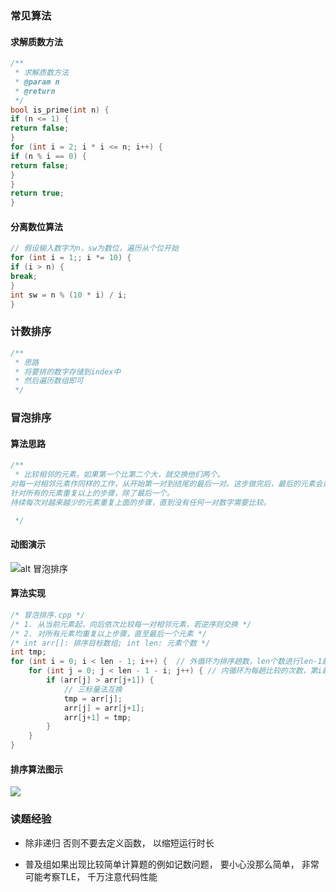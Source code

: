 ### 常见算法

#### 求解质数方法

```c++
/**
 * 求解质数方法
 * @param n
 * @return
 */
bool is_prime(int n) {
if (n <= 1) {
return false;
}
for (int i = 2; i * i <= n; i++) {
if (n % i == 0) {
return false;
}
}
return true;
}
```

#### 分离数位算法

```c++
// 假设输入数字为n，sw为数位，遍历从个位开始
for (int i = 1;; i *= 10) {
if (i > n) {
break;
}
int sw = n % (10 * i) / i;
}
```

### 计数排序

```c++
/**
 * 思路
 * 将要排的数字存储到index中
 * 然后遍历数组即可
 */
```

### 冒泡排序

#### 算法思路

```c++
/**
 * 比较相邻的元素。如果第一个比第二个大，就交换他们两个。
对每一对相邻元素作同样的工作，从开始第一对到结尾的最后一对。这步做完后，最后的元素会是最大的数。
针对所有的元素重复以上的步骤，除了最后一个。
持续每次对越来越少的元素重复上面的步骤，直到没有任何一对数字需要比较。

 */


```

#### 动图演示

![alt 冒泡排序](https://www.runoob.com/wp-content/uploads/2019/03/bubbleSort.gif)

#### 算法实现

```c++
/* 冒泡排序.cpp */
/* 1. 从当前元素起，向后依次比较每一对相邻元素，若逆序则交换 */
/* 2. 对所有元素均重复以上步骤，直至最后一个元素 */
/* int arr[]: 排序目标数组; int len: 元素个数 */
int tmp;
for (int i = 0; i < len - 1; i++) {  // 外循环为排序趟数，len个数进行len-1趟
    for (int j = 0; j < len - 1 - i; j++) { // 内循环为每趟比较的次数，第i趟比较len-i次
        if (arr[j] > arr[j+1]) {
            // 三标量法互换
            tmp = arr[j];
            arr[j] = arr[j+1];
            arr[j+1] = tmp;
        }
    }
}
```


#### 排序算法图示
![](https://static001.geekbang.org/infoq/db/db7ac2ecabadd40f2ce4e36f25ac5923.png)





### 读题经验

- 除非递归 否则不要去定义函数， 以缩短运行时长

- 普及组如果出现比较简单计算题的例如记数问题， 要小心没那么简单， 非常可能考察TLE， 千万注意代码性能

